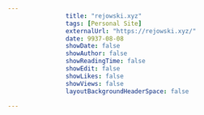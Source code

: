 ---
                title: "rejowski.xyz"
                tags: [Personal Site]
                externalUrl: "https://rejowski.xyz/"
                date: 9937-08-08
                showDate: false
                showAuthor: false
                showReadingTime: false
                showEdit: false
                showLikes: false
                showViews: false
                layoutBackgroundHeaderSpace: false
                ---
